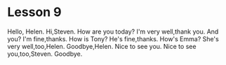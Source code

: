 # Lesson 9

Hello, Helen.
Hi,Steven.
How are you today?
I'm very well,thank you.
And you?
I'm fine,thanks.
How is Tony?
He's fine,thanks.
How's Emma?
She's very well,too,Helen.
Goodbye,Helen.
Nice to see you.
Nice to see you,too,Steven.
Goodbye.